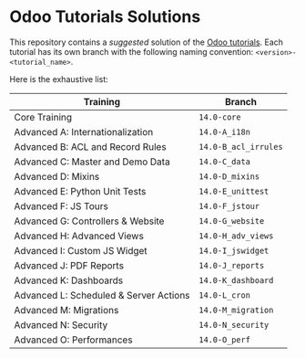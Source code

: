 # Odoo Tutorials Solutions

This repository contains a *suggested* solution of the
[Odoo tutorials](https://www.odoo.com/documentation/). Each tutorial has its own branch with
the following naming convention: `<version>-<tutorial_name>`.

Here is the exhaustive list:

| Training                                                 | Branch                               |
|----------------------------------------------------------|--------------------------------------|
| Core Training                                            | `14.0-core`                          |
| Advanced A: Internationalization                         | `14.0-A_i18n`                        |
| Advanced B: ACL and Record Rules                         | `14.0-B_acl_irrules`                 |
| Advanced C: Master and Demo Data                         | `14.0-C_data`                        |
| Advanced D: Mixins                                       | `14.0-D_mixins`                      |
| Advanced E: Python Unit Tests                            | `14.0-E_unittest`                    |
| Advanced F: JS Tours                                     | `14.0-F_jstour`                      |
| Advanced G: Controllers & Website                        | `14.0-G_website`                     |
| Advanced H: Advanced Views                               | `14.0-H_adv_views`                   |
| Advanced I: Custom JS Widget                             | `14.0-I_jswidget`                    |
| Advanced J: PDF Reports                                  | `14.0-J_reports`                     |
| Advanced K: Dashboards                                   | `14.0-K_dashboard`                   |
| Advanced L: Scheduled & Server Actions                   | `14.0-L_cron`                        |
| Advanced M: Migrations                                   | `14.0-M_migration`                   |
| Advanced N: Security                                     | `14.0-N_security`                    |
| Advanced O: Performances                                 | `14.0-O_perf`                        |
